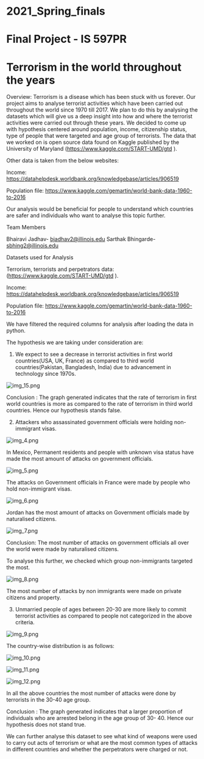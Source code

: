 # 2021_Spring_finals

# Final Project - IS 597PR
# Terrorism in the world throughout the years


Overview: 
Terrorism is a disease which has been stuck with us forever. Our project aims to analyse terrorist activities which have been carried out throughout the world since 1970 till 2017. 
We plan to do this by analysing the datasets which will give us a deep insight into how and where the terrorist activities were carried out through these years. We decided to come up with hypothesis centered around population, income, citizenship status, type of people that were targeted and age group of terrorists. 
The data that we worked on is open source data found on Kaggle published by the University of Maryland (https://www.kaggle.com/START-UMD/gtd ). 

Other data is taken from the below websites:

Income: https://datahelpdesk.worldbank.org/knowledgebase/articles/906519

Population file: https://www.kaggle.com/gemartin/world-bank-data-1960-to-2016

Our analysis would be beneficial for people to understand which countries are safer and individuals who want to analyse this topic further.

Team Members

Bhairavi Jadhav- bjadhav2@illinois.edu
Sarthak Bhingarde- sbhing2@illinois.edu

Datasets used for Analysis

Terrorism, terrorists and perpetrators data: (https://www.kaggle.com/START-UMD/gtd ). 

Income: https://datahelpdesk.worldbank.org/knowledgebase/articles/906519

Population file: https://www.kaggle.com/gemartin/world-bank-data-1960-to-2016

We have filtered the required columns for analysis after loading the data in python.


The hypothesis we are taking under consideration are:

1)	We expect to see a decrease in terrorist activities in first world countries(USA, UK, France) as compared to third world countries(Pakistan, Bangladesh, India) due to advancement in technology since 1970s.

![img_15.png](img_15.png)

Conclusion : The graph generated indicates that the rate of terrorism in first world countries is more as compared to the rate of terrorism in third world countries. Hence our hypothesis stands false.

2)	Attackers who assassinated government officials were holding non-immigrant visas.

![img_4.png](img_4.png)

In Mexico, Permanent residents and people with unknown visa status have made the most amount of attacks on government officials.

![img_5.png](img_5.png)

The attacks on Government officials in France were made by people who hold non-immigrant visas.

![img_6.png](img_6.png)

Jordan has the most amount of attacks on Government officials made by naturalised citizens.

![img_7.png](img_7.png)

Conclusion: The most number of attacks on government officials all over the world were made by naturalised citizens.



To analyse this further, we checked which group non-immigrants targeted the most.

![img_8.png](img_8.png)

The most number of attacks by non immigrants were made on private citizens and property.

3)	Unmarried people of ages between 20-30 are more likely to commit terrorist activities as compared to people not categorized in the above criteria.

![img_9.png](img_9.png)

The country-wise distribution is as follows:

![img_10.png](img_10.png)

![img_11.png](img_11.png)

![img_12.png](img_12.png)

In all the above countries the most number of attacks were done by terrorists in the 30-40 age group.


Conclusion : The graph generated indicates that a larger proportion of individuals who are arrested belong in the age group of 30- 40. Hence our hypothesis does not stand true.


We can further analyse this dataset to see what kind of weapons were used to carry out acts of terrorism or what are the most common types of attacks in different countries and whether the perpetrators were charged or not.

